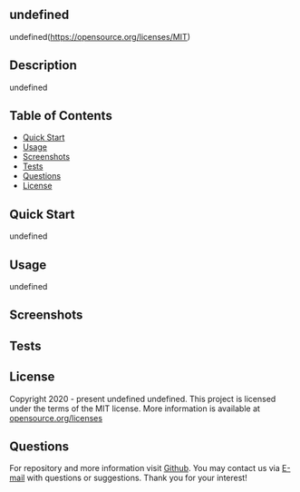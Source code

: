 ## undefined
undefined(https://opensource.org/licenses/MIT)

## Description
undefined

## Table of Contents    
* [Quick Start](#quick-start)
* [Usage](#usage)
* [Screenshots](#screenshots)
* [Tests](#tests)
* [Questions](#questions)  
* [License](#license)

## Quick Start
undefined

## Usage 
undefined

## Screenshots

## Tests

## License

Copyright 2020 - present undefined undefined.
This project is licensed under the terms of the MIT license. 
More information is available at [opensource.org/licenses](https://opensource.org/licenses/MIT)

## Questions
For repository and more information visit [Github](http://www.github.com/undefined). You may contact us via [E-mail](mailto:undefined) with questions or suggestions. Thank you for your interest!